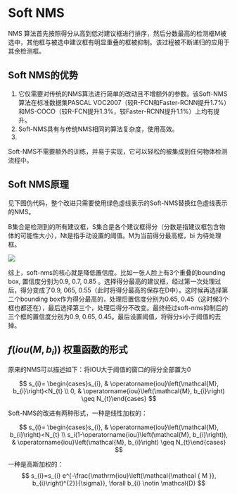 # Soft NMS

NMS 算法首先按照得分从高到低对建议框进行排序，然后分数最高的检测框M被选中，其他框与被选中建议框有明显重叠的框被抑制。该过程被不断递归的应用于其余检测框。

## Soft NMS的优势

1. 它仅需要对传统的NMS算法进行简单的改动且不增额外的参数。该Soft-NMS算法在标准数据集PASCAL VOC2007（较R-FCN和Faster-RCNN提升1.7%）和MS-COCO（较R-FCN提升1.3%，较Faster-RCNN提升1.1%）上均有提升。
2. Soft-NMS具有与传统NMS相同的算法复杂度，使用高效。
3. 
Soft-NMS不需要额外的训练，并易于实现，它可以轻松的被集成到任何物体检测流程中。

## Soft NMS原理

见下图伪代码，整个改进只需要使用绿色虚线表示的Soft-NMS替换红色虚线表示的NMS。

B集合是检测到的所有建议框，S集合是各个建议框得分（分数是指建议框包含物体的可能性大小），Nt是指手动设置的阈值。M为当前得分最高框，bi 为待处理框。

![](https://pic2.zhimg.com/v2-17d64df1108abd9794a9305828160825_r.jpg)

综上，soft-nms的核心就是降低置信度。比如一张人脸上有3个重叠的bounding box, 置信度分别为0.9, 0.7, 0.85 。选择得分最高的建议框，经过第一次处理过后，得分变成了0.9, 065, 0.55（此时将得分最高的保存在D中）。这时候再选择第二个bounding box作为得分最高的，处理后置信度分别为0.65, 0.45（这时候3个框也都还在），最后选择第三个，处理后得分不改变。最终经过soft-nms抑制后的三个框的置信度分别为0.9, 0.65, 0.45。最后设置阈值，将得分si小于阈值的去掉。


## $f(iou(M,b_i))$ 权重函数的形式

原来的NMS可以描述如下：将IOU大于阈值的窗口的得分全部置为0

$$
s_{i}= \begin{cases}s_{i}, & \operatorname{iou}\left(\mathcal{M}, b_{i}\right)<N_{t} \\ 0, & \operatorname{iou}\left(\mathcal{M}, b_{i}\right) \geq N_{t}\end{cases}
$$

Soft-NMS的改进有两种形式，一种是线性加权的：

$$
s_{i}= \begin{cases}s_{i}, & \operatorname{iou}\left(\mathcal{M}, b_{i}\right)<N_{t} \\ s_i(1-\operatorname{iou}\left(\mathcal{M}, b_{i}\right)), & \operatorname{iou}\left(\mathcal{M}, b_{i}\right) \geq N_{t}\end{cases}
$$

一种是高斯加权的：
$$
s_{i}=s_{i} e^{-\frac{\mathrm{iou}\left(\mathcal{\mathcal { M }}, b_{i}\right)^{2}}{\sigma}}, \forall b_{i} \notin \mathcal{D}
$$


